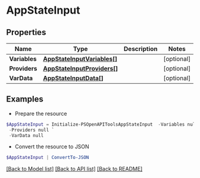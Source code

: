 # AppStateInput
## Properties

Name | Type | Description | Notes
------------ | ------------- | ------------- | -------------
**Variables** | [**AppStateInputVariables[]**](AppStateInputVariables.md) |  | [optional] 
**Providers** | [**AppStateInputProviders[]**](AppStateInputProviders.md) |  | [optional] 
**VarData** | [**AppStateInputData[]**](AppStateInputData.md) |  | [optional] 

## Examples

- Prepare the resource
```powershell
$AppStateInput = Initialize-PSOpenAPIToolsAppStateInput  -Variables null `
 -Providers null `
 -VarData null
```

- Convert the resource to JSON
```powershell
$AppStateInput | ConvertTo-JSON
```

[[Back to Model list]](../README.md#documentation-for-models) [[Back to API list]](../README.md#documentation-for-api-endpoints) [[Back to README]](../README.md)

